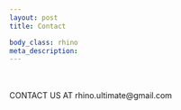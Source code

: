 ```yaml
--- 
layout: post 
title: Contact

body_class: rhino
meta_description: 
---
```



<p><br /><br /><span style="font-size:14px;">CONTACT US AT rhino.ultimate@gmail.com</span></p>